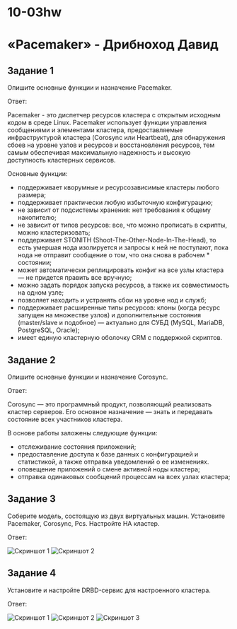 # 10-03hw
# «Pacemaker» - Дрибноход Давид

## Задание 1
Опишите основные функции и назначение Pacemaker.

Ответ: 

Pacemaker - это диспетчер ресурсов кластера с открытым исходным кодом в среде Linux.  Pacemaker использует функции управления сообщениями и элементами кластера, предоставляемые инфраструктурой  кластера (Corosync или Heartbeat), для обнаружения сбоев на уровне узлов и ресурсов и восстановления ресурсов,  тем самым обеспечивая максимальную надежность и высокую доступность кластерных сервисов.

Основные функции:

* поддерживает кворумные и ресурсозависимые кластеры любого размера;
* поддерживает практически любую избыточную конфигурацию;
* не зависит от подсистемы хранения: нет требования к общему накопителю;
* не зависит от типов ресурсов: все, что можно прописать в скрипты, можно кластеризовать;
* поддерживает STONITH (Shoot-The-Other-Node-In-The-Head), то есть умершая нода изолируется и запросы к ней не поступают, пока нода не отправит сообщение о том, что она снова в рабочем * состоянии;
* может автоматически реплицировать конфиг на все узлы кластера — не придется править все вручную;
* можно задать порядок запуска ресурсов, а также их совместимость на одном узле;
* позволяет находить и устранять сбои на уровне нод и служб;
* поддерживает расширенные типы ресурсов: клоны (когда ресурс запущен на множестве узлов) и дополнительные состояния (master/slave и подобное) — актуально для СУБД (MySQL, MariaDB, PostgreSQL, Oracle);
* имеет единую кластерную оболочку CRM с поддержкой скриптов.

## Задание 2
Опишите основные функции и назначение Corosync.

Ответ:

Corosync — это программный продукт, позволяющий реализовать кластер серверов. Его основное назначение — знать и передавать состояние всех участников кластера.

В основе работы заложены следующие функции:

* отслеживание состояния приложений;
* предоставление доступа к базе данных с конфигурацией и статистикой, а также отправка уведомлений о ее изменениях.
* оповещение приложений о смене активной ноды кластера;
* отправка одинаковых сообщений процессам на всех узлах кластера;
  

## Задание 3
Соберите модель, состоящую из двух виртуальных машин. Установите Pacemaker, Corosync, Pcs. Настройте HA кластер.

Ответ:

![Скриншот 1](https://github.com/DrDavidN/10-03hw/blob/main/img/10-03z3_1.JPG)
![Скриншот 2](https://github.com/DrDavidN/10-03hw/blob/main/img/10-03z3_2.JPG)

## Задание 4
Установите и настройте DRBD-сервис для настроенного кластера.

Ответ: 

![Скриншот 1](https://github.com/DrDavidN/10-03hw/blob/main/img/10-03z4_1.JPG)
![Скриншот 2](https://github.com/DrDavidN/10-03hw/blob/main/img/10-03z4_2.JPG)
![Скриншот 3](https://github.com/DrDavidN/10-03hw/blob/main/img/10-03z4_3.JPG)


